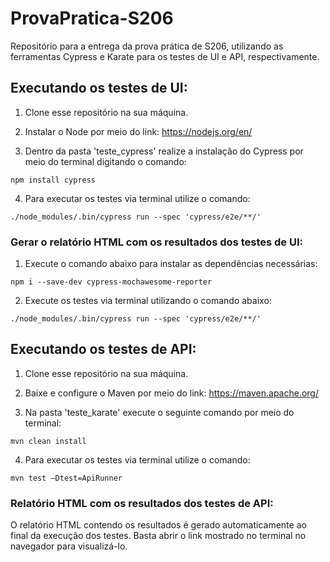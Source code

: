 # ProvaPratica-S206

Repositório para a entrega da prova prática de S206, utilizando as ferramentas Cypress e Karate para os testes de UI e API, respectivamente.

## Executando os testes de UI:

1. Clone esse repositório na sua máquina.

2. Instalar o Node por meio do link: https://nodejs.org/en/ 

3. Dentro da pasta 'teste_cypress' realize a instalação do Cypress por meio do terminal digitando o comando:

```
npm install cypress
```

4. Para executar os testes via terminal utilize o comando:

```
./node_modules/.bin/cypress run --spec 'cypress/e2e/**/'
```

### Gerar o relatório HTML com os resultados dos testes de UI:

1. Execute o comando abaixo para instalar as dependências necessárias:
```
npm i --save-dev cypress-mochawesome-reporter
```

2. Execute os testes via terminal utilizando o comando abaixo:
```
./node_modules/.bin/cypress run --spec 'cypress/e2e/**/'
```

## Executando os testes de API:

1. Clone esse repositório na sua máquina.

2. Baixe e configure o Maven por meio do link: https://maven.apache.org/

3. Na pasta 'teste_karate' execute o seguinte comando por meio do terminal:

```
mvn clean install
```

4. Para executar os testes via terminal utilize o comando:

```
mvn test –Dtest=ApiRunner
```

### Relatório HTML com os resultados dos testes de API:

O relatório HTML contendo os resultados é gerado automaticamente ao final da execução dos testes. Basta abrir o link mostrado no terminal no navegador para visualizá-lo.

